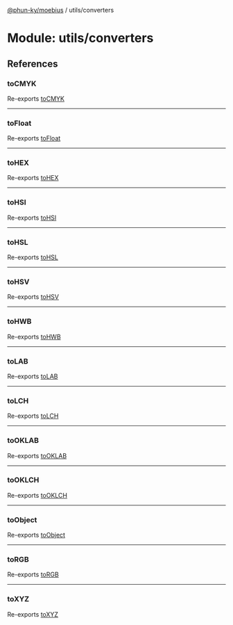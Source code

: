 [@phun-ky/moebius](../README.md) / utils/converters

# Module: utils/converters

## References

### toCMYK

Re-exports [toCMYK](utils_converters_to_cmyk.md#tocmyk)

___

### toFloat

Re-exports [toFloat](utils_converters_to_float.md#tofloat)

___

### toHEX

Re-exports [toHEX](utils_converters_to_hex.md#tohex)

___

### toHSI

Re-exports [toHSI](utils_converters_to_hsi.md#tohsi)

___

### toHSL

Re-exports [toHSL](utils_converters_to_hsl.md#tohsl)

___

### toHSV

Re-exports [toHSV](utils_converters_to_hsv.md#tohsv)

___

### toHWB

Re-exports [toHWB](utils_converters_to_hwb.md#tohwb)

___

### toLAB

Re-exports [toLAB](utils_converters_to_lab.md#tolab)

___

### toLCH

Re-exports [toLCH](utils_converters_to_lch.md#tolch)

___

### toOKLAB

Re-exports [toOKLAB](utils_converters_to_oklab.md#tooklab)

___

### toOKLCH

Re-exports [toOKLCH](utils_converters_to_oklch.md#tooklch)

___

### toObject

Re-exports [toObject](utils_converters_to_object.md#toobject)

___

### toRGB

Re-exports [toRGB](utils_converters_to_rgb.md#torgb)

___

### toXYZ

Re-exports [toXYZ](utils_converters_to_xyz.md#toxyz)

